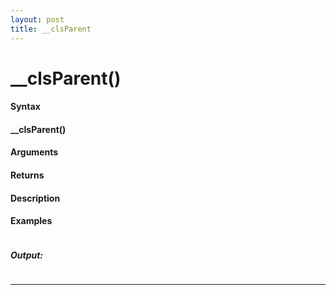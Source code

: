 ```yaml
---
layout: post
title: __clsParent
---
```


# __clsParent()


#### Syntax

#### __clsParent()

#### Arguments

#### Returns

#### Description

#### Examples

```

```

##### Output:

```

```

---